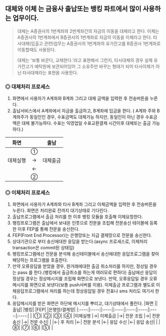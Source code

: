 ## 대체와 이체 는 금융사 출납또는 뱅킹 파트에서 많이 사용하는 업무이다.

> 대체는 A증권사의 1번계좌와 2번계좌간의 자금의 이동을 대체라고 한다.
> 이체는 A증권사의 1번계좌에서 B증권사의 1번계좌로 자금의 이동을 이체라고 한다.
> 타사대체(입출고 관련)업무는 A증권사의 1번계좌의 유가잔고를 B증권사 1번계좌로 이동할때도 사용된다.
>
> 대체는 '보통 바꾼다, 교체한다.'라고 표현해서 그런지, 타사대체의 경우 실제 유가잔고가 예탁원에 보관되어있어 그 소유주만 바꾸는 형태가 되어 타사이체가 아닌 타사대체라는 표현을 사용한다.

### **◎ 대체처리 프로세스**

1. 화면에서 사용자가 A계좌와 B계좌 그리고 대체 금액을 입력한 후 전송버튼을 누른다.
2. 출납서비스에서 A계좌에서 자금을 출금하고, B계좌에 입금을 한다. ( A계좌 주와 B계좌주가 동일인인 경우, 수표금액도 대체가능 하지만, 동일인이 아닌 경우 수표금액은 대체 불가능하다. 수표는 익영업일 수표교환결제 시간이후 대체또는 출금 가능하다.)

|화면       || 출납      |
| :--------: |:--------:| :--------: |
|          |①|         |
|대체실행   |→| 대체출금 |
|          |←|         |
|          |②|          |

### **◎ 이체처리 프로세스**

1. 화면에서 사용자가 A계좌와 타사 B계좌 그리고 이체금액을 입력한 후 전송버튼을 누른다. 화면은 처리완료 전까지 대기상태로 기다린다.
2. 출납프로그램에서 출금 처리를 한 이후 뱅킹 모듈을 호출해 이체요청한다.
3. 뱅킹프로그램은 출납에서 보내온 인풋으로 전문을 조립해 전문송신 테이블에 등록한 이후 FEP를 통해 전문을 송신한다.
4. FEP(Front End Processor)는 은행망또는 지급 결제망으로 전문을 송신한다.
5. 상대기관으로 부터 송신에대한 응답을 받는다.(async 프로세스로, 이체처리 transaction은 commit된 상태임)
6. 뱅킹프로그램에선 전문을 분석해 송신테이블에서 송신에대한 응답프로그램을 찾아 해당하는 프로그램을 호출한다.
7. 만약 오류응답을 받았을 경우, 원거래에대한 출금 취소처리를 하지만, 정상일 경우는 pass 를 한다.(뱅킹에서 출금취소를 하는게 여러모로 편하다)  출납에선 응답이 정상일 경우는 정상메시지를 조립해 화면으로 보낸다. 만약, 오류응답일 경우 오류메시지를 화면으로 보낸다(보통 push서버를 이용). 이체출금 프로그램과 별도로 이체응답프로그램에서 처리를 하는데 정상응답일 경우 전표나 sms 처리도 여기서 한다.
8. 응답메시지를 받은 화면은 하단에 메시지를 뿌리고, 대기상태에서 풀린다.
|화면		||출납|		|뱅킹|		|FEP|		|은행망/결제망|
|:----:|:----:|:----:|:----:|:----:|:----:|:----:|:----:|
|          |①|	        |②|		|③|		|④|
|이체실행	|→|	이체출금  |→| 전문 조립	|→|	전문 송신 |→| 전문 수신|
|          |←|	후 처리 |←| 전문 분석 |←| 응답 수신 |←| 응답 송신|
|          |⑧|         |⑦|          |⑥|          |⑤|        |